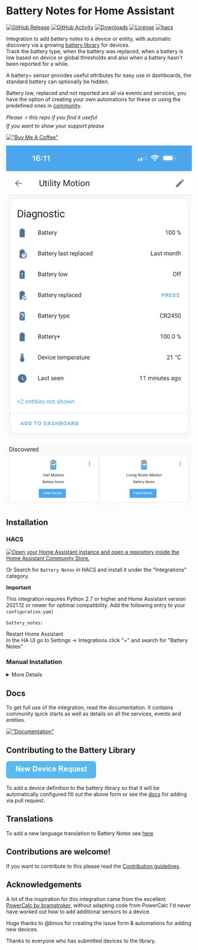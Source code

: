 # Battery Notes for Home Assistant

[![GitHub Release][releases-shield]][releases]
[![GitHub Activity][commits-shield]][commits]
[![Downloads][download-latest-shield]](Downloads)
[![License][license-shield]](LICENSE)
[![hacs][hacsbadge]][hacs]

Integration to add battery notes to a device or entity, with automatic discovery via a growing [battery library](library.md) for devices.  
Track the battery type, when the battery was replaced, when a battery is low based on device or global thresholds and also when a battery hasn't been reported for a while.  

A battery+ sensor provides useful attributes for easy use in dashboards, the standard battery can optionally be hidden.  

Battery low, replaced and not reported are all via events and services, you have the option of creating your own automations for these or using the predefined ones in [community](https://andrew-codechimp.github.io/HA-Battery-Notes/community).  

*Please :star: this repo if you find it useful*  
*If you want to show your support please*

[!["Buy Me A Coffee"](https://www.buymeacoffee.com/assets/img/custom_images/yellow_img.png)](https://www.buymeacoffee.com/codechimp)

![Battery Notes](https://raw.githubusercontent.com/andrew-codechimp/ha-battery-notes/main/docs/assets/screenshot-device.png "Battery Notes")

![Discovery](https://raw.githubusercontent.com/andrew-codechimp/ha-battery-notes/main/docs/assets/screenshot-discovery.png "Device Discovery")

## Installation

### HACS

[![Open your Home Assistant instance and open a repository inside the Home Assistant Community Store.](https://my.home-assistant.io/badges/hacs_repository.svg)](https://my.home-assistant.io/redirect/hacs_repository/?owner=andrew-codechimp&repository=HA-Battery-Notes&category=Integration)

Or
Search for `Battery Notes` in HACS and install it under the "Integrations" category.

**Important**

This integration requires Python 2.7 or higher and Home Assistant version 2021.12 or newer for optimal compatibility.
Add the following entry to your `configuration.yaml`
```
battery_notes:
```
Restart Home Assistant  
In the HA UI go to Settings -> Integrations click "+" and search for "Battery Notes"

### Manual Installation
<details>
<summary>More Details</summary>

* You should take the latest [published release](https://github.com/andrew-codechimp/ha-battery-notes/releases).  
* To install, place the contents of `custom_components` into the `<config directory>/custom_components` folder of your Home Assistant installation.  
* Add the following entry to your `configuration.yaml`  
```
battery_notes:
```
* Restart Home Assistant
* In the HA UI go to Settings -> Integrations click "+" and search for "Battery Notes"
</details>

## Docs

To get full use of the integration, read the documentation. It contains community quick starts as well as details on all the services, events and entities.

[!["Documentation"](https://raw.githubusercontent.com/andrew-codechimp/ha-battery-notes/main/docs/assets/documentation.png)](https://andrew-codechimp.github.io/HA-Battery-Notes/)

## Contributing to the Battery Library

[!["New Device Request"](https://raw.githubusercontent.com/andrew-codechimp/ha-battery-notes/main/docs/assets/new-device-request.png)](https://github.com/andrew-codechimp/HA-Battery-Notes/issues/new?template=new_device_request.yml&title=[Device]%3A+)

To add a device definition to the battery library so that it will be automatically configured fill out the above form or see the [docs](https://andrew-codechimp.github.io/HA-Battery-Notes/library) for adding via pull request.

## Translations

To add a new language translation to Battery Notes see [here](https://andrew-codechimp.github.io/HA-Battery-Notes/translations)

## Contributions are welcome!

If you want to contribute to this please read the [Contribution guidelines](CONTRIBUTING.md).

## Acknowledgements

A lot of the inspiration for this integration came from the excellent [PowerCalc by bramstroker](https://github.com/bramstroker/homeassistant-powercalc), without adapting code from PowerCalc I'd never have worked out how to add additional sensors to a device.

Huge thanks to @bmos for creating the issue form & automations for adding new devices.

Thanks to everyone who has submitted devices to the library.

<!---->
[battery_notes]: https://github.com/andrew-codechimp/HA-Battery-Notes
[commits-shield]: https://img.shields.io/github/commit-activity/y/andrew-codechimp/HA-Battery-Notes.svg?style=for-the-badge
[commits]: https://github.com/andrew-codechimp/HA-Battery-Notes/commits/main
[hacs]: https://github.com/hacs/integration
[hacsbadge]: https://img.shields.io/badge/HACS-Default-41BDF5.svg?style=for-the-badge
[discord]: https://discord.gg/Qa5fW2R
[discord-shield]: https://img.shields.io/discord/330944238910963714.svg?style=for-the-badge
[exampleimg]: example.png
[forum-shield]: https://img.shields.io/badge/community-forum-brightgreen.svg?style=for-the-badge
[forum]: https://community.home-assistant.io/t/custom-component-battery-notes/613821
[license-shield]: https://img.shields.io/github/license/andrew-codechimp/HA-Battery-Notes.svg?style=for-the-badge
[releases-shield]: https://img.shields.io/github/release/andrew-codechimp/HA-Battery-Notes.svg?style=for-the-badge
[releases]: https://github.com/andrew-codechimp/HA-Battery-Notes/releases
[download-latest-shield]: https://img.shields.io/github/downloads/andrew-codechimp/ha-battery-notes/latest/total?style=for-the-badge